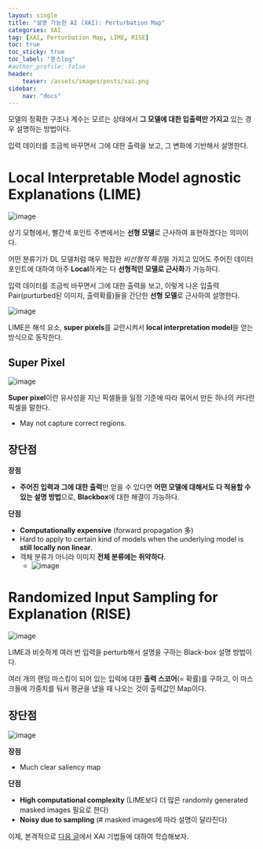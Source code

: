 ```yaml
---
layout: single
title: "설명 가능한 AI (XAI): Perturbation Map"
categories: XAI
tag: [XAI, Perturbation Map, LIME, RISE]
toc: true
toc_sticky: true
toc_label: "쭌스log"
#author_profile: false
header:
    teaser: /assets/images/posts/xai.png
sidebar:
    nav: "docs"
---
```


모델의 정확한 구조나 계수는 모르는 상태에서 **그 모델에 대한 입출력만 가지고** 있는 경우 설명하는 방법이다.

입력 데이터를 조금씩 바꾸면서 그에 대한 출력을 보고, 그 변화에 기반해서 설명한다.

# Local Interpretable Model agnostic Explanations (LIME)
![image](https://user-images.githubusercontent.com/39285147/185716845-b0c63b9d-cab3-4394-be1f-9c0ccd636606.png)

상기 모형에서, 빨간색 포인트 주변에서는 **선형 모델**로 근사하여 표현하겠다는 의미이다.

어떤 분류기가 DL 모델처럼 매우 복잡한 *비선형적 특징*을 가지고 있어도 주어진 데이터 포인트에 대하여 아주 **Local**하게는 다 **선형적인 모델로 근사화**가 가능하다.

입력 데이터를 조금씩 바꾸면서 그에 대한 출력을 보고, 이렇게 나온 입출력 Pair(purturbed된 이미지, 출력확률)들을 간단한 **선형 모델**로 근사하여 설명한다.

![image](https://user-images.githubusercontent.com/39285147/185717162-dc7bf7f0-5eb3-437a-a404-ee97ab1826f1.png)

LIME은 해석 요소, **super pixels**를 교란시켜서 **local interpretation model**을 얻는 방식으로 동작한다.

## Super Pixel
![image](https://user-images.githubusercontent.com/39285147/185717221-41fa234d-29fa-468a-a594-ba00328ffba3.png)

**Super pixel**이란 유사성을 지닌 픽셀들을 일정 기준에 따라 묶어서 만든 하나의 커다란 픽셀을 말한다.
- May not capture correct regions.

## 장단점
**장점**
- **주어진 입력과 그에 대한 출력**만 얻을 수 있다면 **어떤 모델에 대해서도 다 적용할 수 있는 설명 방법**으로, **Blackbox**에 대한 해결이 가능하다.

**단점**
- **Computationally expensive** (forward propagation 多)
- Hard to apply to certain kind of models when the underlying model is **still locally non linear**.
- 객체 분류가 아니라 이미지 **전체 분류에는 취약하다**.
    - ![image](https://user-images.githubusercontent.com/39285147/185717070-c46652fa-7856-4436-8e21-f420a5a3137c.png)

# Randomized Input Sampling for Explanation (RISE)
![image](https://user-images.githubusercontent.com/39285147/185717478-0298b1e6-8d5a-42dc-a824-81451b9d07a5.png)

LIME과 비슷하게 여러 번 입력을 perturb해서 설명을 구하는 Black-box 설명 방법이다.

여러 개의 랜덤 마스킹이 되어 있는 입력에 대한 **출력 스코어**(= 확률)를 구하고, 이 마스크들에 가중치를 둬서 평균을 냈을 때 나오는 것이 출력값인 Map이다.

## 장단점
![image](https://user-images.githubusercontent.com/39285147/185717611-df50da1a-c6b4-4534-ba95-74ae1d9f9dfc.png)

**장점**
- Much clear saliency map

**단점**
- **High computational complexity** (LIME보다 더 많은 randomly generated masked images 필요로 한다)
- **Noisy due to sampling** (# masked images에 따라 설명이 달라진다)

이제, 본격적으로 [다음 글](https://hchoi256.github.io/xai/XAI-perturbation/)에서 XAI 기법들에 대하여 학습해보자.
